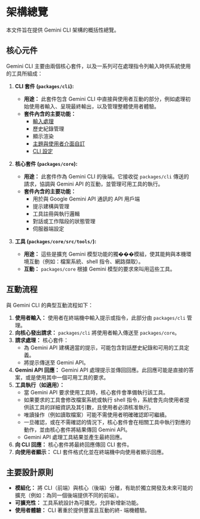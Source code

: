 # 架構總覽

本文件旨在提供 Gemini CLI 架構的概括性總覽。

## 核心元件

Gemini CLI 主要由兩個核心套件，以及一系列可在處理指令列輸入時供系統使用的工具所組成：

1.  **CLI 套件 (`packages/cli`):**
    - **用途：** 此套件包含 Gemini CLI 中直接與使用者互動的部分，例如處理初始使用者輸入、呈現最終輸出，以及管理整體使用者體驗。
    - **套件內含的主要功能：**
      - [輸入處理](./cli/commands.md)
      - 歷史紀錄管理
      - 顯示渲染
      - [主題與使用者介面自訂](./cli/themes.md)
      - [CLI 設定](./cli/configuration.md)

2.  **核心套件 (`packages/core`):**
    - **用途：** 此套件作為 Gemini CLI 的後端。它接收從 `packages/cli` 傳送的請求，協調與 Gemini API 的互動，並管理可用工具的執行。
    - **套件內含的主要功能：**
      - 用於與 Google Gemini API 通訊的 API 用戶端
      - 提示建構與管理
      - 工具註冊與執行邏輯
      - 對話或工作階段的狀態管理
      - 伺服器端設定

3.  **工具 (`packages/core/src/tools/`):**
    - **用途：** 這些是擴充 Gemini 模型功能的獨���模組，使其能夠與本機環境互動（例如：檔案系統、shell 指令、網路擷取）。
    - **互動：** `packages/core` 根據 Gemini 模型的要求來叫用這些工具。

## 互動流程

與 Gemini CLI 的典型互動流程如下：

1.  **使用者輸入：** 使用者在終端機中輸入提示或指令，此部分由 `packages/cli` 管理。
2.  **向核心發出請求：** `packages/cli` 將使用者輸入傳送至 `packages/core`。
3.  **請求處理：** 核心套件：
    - 為 Gemini API 建構適當的提示，可能包含對話歷史紀錄和可用的工具定義。
    - 將提示傳送至 Gemini API。
4.  **Gemini API 回應：** Gemini API 處理提示並傳回回應。此回應可能是直接的答案，或是使用其中一個可用工具的要求。
5.  **工具執行（如適用）：**
    - 當 Gemini API 要求使用工具時，核心套件會準備執行該工具。
    - 如果要求的工具會修改檔案系統或執行 shell 指令，系統會先向使用者提供該工具的詳細資訊及其引數，且使用者必須核准執行。
    - 唯讀操作（例如讀取檔案）可能不需使用者明確確認即可繼續。
    - 一旦確認，或在不需確認的情況下，核心套件會在相關工具中執行對應的動作，並由核心套件將結果傳回 Gemini API。
    - Gemini API 處理工具結果並產生最終回應。
6.  **向 CLI 回應：** 核心套件將最終回應傳回 CLI 套件。
7.  **向使用者顯示：** CLI 套件格式化並在終端機中向使用者顯示回應。

## 主要設計原則

- **模組化：** 將 CLI（前端）與核心（後端）分離，有助於獨立開發及未來可能的擴充（例如：為同一個後端提供不同的前端）。
- **可擴充性：** 工具系統設計為可擴充，允許新增新功能。
- **使用者體驗：** CLI 著重於提供豐富且互動的終- 端機體驗。